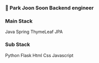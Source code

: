 ### 🚀 Park Joon Soon Backend engineer

### Main Stack
Java
Spring
ThymeLeaf
JPA

### Sub Stack
Python
Flask
Html
Css
Javascript
